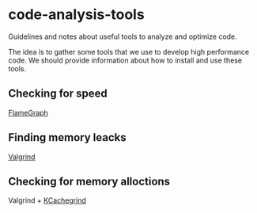 # code-analysis-tools
Guidelines and notes about useful tools to analyze and optimize code.

The idea is to gather some tools that we use to develop high performance code. We should provide information about how to install and use these tools.


## Checking for speed
[FlameGraph](https://github.com/brendangregg/FlameGraph)

## Finding memory leacks
[Valgrind](https://valgrind.org/)

## Checking for memory alloctions
Valgrind + [KCachegrind](https://github.com/KDE/kcachegrind)
